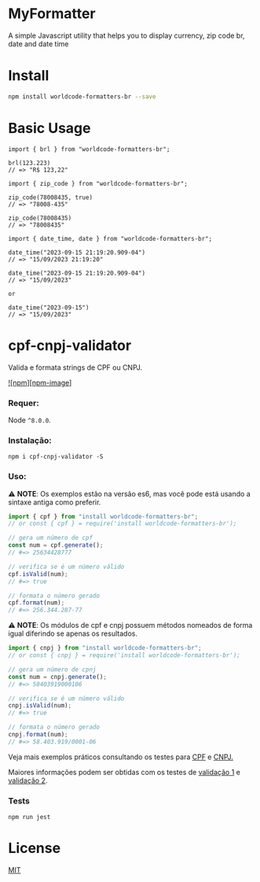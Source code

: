 # MyFormatter

A simple Javascript utility that helps you to display currency, zip code br, date and date time

# Install

```bash
npm install worldcode-formatters-br --save
```

# Basic Usage

```JS
import { brl } from "worldcode-formatters-br";

brl(123.223)
// => "R$ 123,22"
```

```JS
import { zip_code } from "worldcode-formatters-br";

zip_code(78008435, true)
// => "78008-435"

zip_code(78008435)
// => "78008435"
```

```JS
import { date_time, date } from "worldcode-formatters-br";

date_time("2023-09-15 21:19:20.909-04")
// => "15/09/2023 21:19:20"

date_time("2023-09-15 21:19:20.909-04")
// => "15/09/2023"

or

date_time("2023-09-15")
// => "15/09/2023"
```

# cpf-cnpj-validator

Valida e formata strings de CPF ou CNPJ.

[![npm][npm-image]][npm-url]

[npm-url]: https://www.npmjs.com/package/worldcode-formatters-br

### Requer:

Node `^8.0.0`.

### Instalação:

```
npm i cpf-cnpj-validator -S
```

### Uso:

:warning: **NOTE**: Os exemplos estão na versão es6, mas você pode está usando a sintaxe antiga como preferir.

```js
import { cpf } from "install worldcode-formatters-br";
// or const { cpf } = require('install worldcode-formatters-br');

// gera um número de cpf
const num = cpf.generate();
// #=> 25634428777

// verifica se é um número válido
cpf.isValid(num);
// #=> true

// formata o número gerado
cpf.format(num);
// #=> 256.344.287-77
```

:warning: **NOTE**: Os módulos de cpf e cnpj possuem métodos nomeados de forma igual diferindo se apenas os resultados.

```js
import { cnpj } from "install worldcode-formatters-br";
// or const { cnpj } = require('install worldcode-formatters-br');

// gera um número de cpnj
const num = cnpj.generate();
// #=> 58403919000106

// verifica se é um número válido
cnpj.isValid(num);
// #=> true

// formata o número gerado
cnpj.format(num);
// #=> 58.403.919/0001-06
```

Veja mais exemplos práticos consultando os testes para [CPF](./__tests__/cpf_cnpj/cpf.jest.js) e [CNPJ.](./__tests__/cpf_cnpj/cnpj.jest.js)

Maiores informações podem ser obtidas com os testes de [validação 1](./__tests__/cpf_cnpj/validators/validator.1.test.ts) e [validação 2](./__tests__/cpf_cnpj/validators/validator.2.test.ts).

### Tests

```shell
npm run jest
```

# License

[MIT](https://github.com/guilhermereis1/worldcode-formatters/blob/master/LICENSE)
